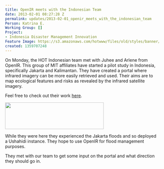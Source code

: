 ```yaml
---
title: OpenIR meets with the Indonesian Team
date: 2013-02-01 08:27:28 Z
permalink: updates/2013-02-01_openir_meets_with_the_indonesian_team
Person: Katrina E.
Working Group: []
Project:
- Indonesia Disaster Management Innovation
Feature Image: https://s3.amazonaws.com/hotwww/files/old/styles/banner/public/Selection_349.png
created: 1359707248
---
```


<p>On Monday, the HOT Indonesian team met with Juhee and Arlene from OpenIR. This group of MIT affiliates have started a pilot study in Indonesia, specifically Jakarta and Kalimantan. They have created a portal where infrared imagery can be more easily retrieved and used. Their aims are to map ecological features and risks as revealed by the infrared satellite imagery.</p><p>Feel free to check out their work <a href="http://openir.media.mit.edu/">here</a>.</p><p><img class="image-large" src="https://s3.amazonaws.com/hotwww/files/old/styles/large/public/Selection_349_0.png?itok=7a3P6kwJ" alt="" style="width:323px;height:87px"></p><p>While they were here they experienced the Jakarta floods and so deployed a Ushahidi instance. They hope to use OpenIR for flood management purposes.</p><p>They met with our team to get some input on the portal and what direction they should go in.</p>
